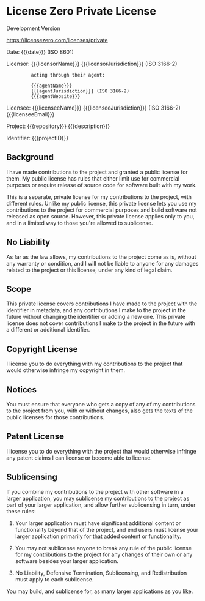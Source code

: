 # License Zero Private License

Development Version

<https://licensezero.com/licenses/private>

Date:        {{{date}}} (ISO 8601)

Licensor:    {{{licensorName}}}
             {{{licensorJurisdiction}}} (ISO 3166-2)

             acting through their agent:

             {{{agentName}}}
             {{{agentJurisdiction}}} (ISO 3166-2)
             {{{agentWebsite}}}

Licensee:    {{{licenseeName}}}
             {{{licenseeJurisdiction}}} (ISO 3166-2)
             {{{licenseeEmail}}}

Project:     {{{repository}}}
             {{{description}}}

Identifier:  {{{projectID}}}

## Background

I have made contributions to the project and granted a
public license for them.  My public license has rules
that either limit use for commercial purposes or require
release of source code for software built with my work.

This is a separate, private license for my contributions
to the project, with different rules.  Unlike my
public license, this private license lets you use my
contributions to the project for commercial purposes and
build software not released as open source.  However,
this private license applies only to you, and in a
limited way to those you're allowed to sublicense.

## No Liability

As far as the law allows, my contributions to the project
come as is, without any warranty or condition, and I will
not be liable to anyone for any damages related to the
project or this license, under any kind of legal claim.

## Scope

This private license covers contributions I have made
to the project with the identifier in metadata, and
any contributions I make to the project in the future
without changing the identifier or adding a new one.
This private license does not cover contributions I
make to the project in the future with a different or
additional identifier.

## Copyright License

I license you to do everything with my contributions to
the project that would otherwise infringe my copyright
in them.

## Notices

You must ensure that everyone who gets a copy of any of
my contributions to the project from you, with or without
changes, also gets the texts of the public licenses for
those contributions.

## Patent License

I license you to do everything with the project that
would otherwise infringe any patent claims I can license
or become able to license.

## Sublicensing

If you combine my contributions to the project with other
software in a larger application, you may sublicense
my contributions to the project as part of your larger
application, and allow further sublicensing in turn,
under these rules:

1. Your larger application must have significant
   additional content or functionality beyond that of
   the project, and end users must license your larger
   application primarily for that added content or
   functionality.

2. You may not sublicense anyone to break any rule of
   the public license for my contributions to the project
   for any changes of their own or any software besides
   your larger application.

3. No Liability, Defensive Termination, Sublicensing,
   and Redistribution must apply to each sublicense.

You may build, and sublicense for, as many larger
applications as you like.
